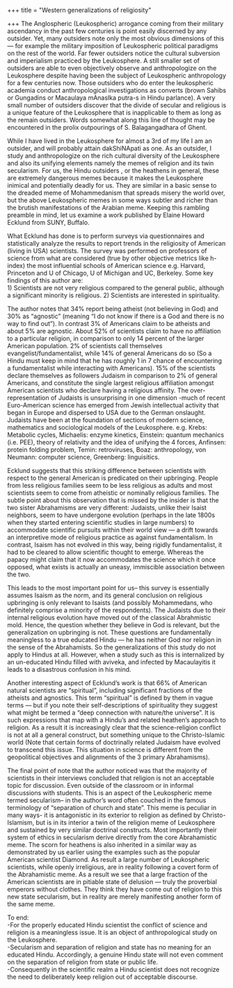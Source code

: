 +++
title = "Western generalizations of religiosity"

+++
The Anglospheric (Leukospheric) arrogance coming from their military
ascendancy in the past few centuries is point easily discerned by any
outsider. Yet, many outsiders note only the most obvious dimensions of
this — for example the military imposition of Leukospheric political
paradigms on the rest of the world. Far fewer outsiders notice the
cultural subversion and imperialism practiced by the Leukosphere. A
still smaller set of outsiders are able to even objectively observe and
anthropologize on the Leukosphere despite having been the subject of
Leukospheric anthropology for a few centuries now. Those outsiders who
do enter the leukospheric academia conduct anthropological
investigations as converts (brown Sahibs or Gungadins or Macaulaya
mAnasIka putra-s in Hindu parlance). A very small number of outsiders
discover that the divide of secular and religious is a unique feature of
the Leukosphere that is inapplicable to them as long as the remain
outsiders. Words somewhat along this line of thought may be encountered
in the prolix outpourings of S. Balagangadhara of Ghent.

While I have lived in the Leukosphere for almost a 3rd of my life I am
an outsider, and will probably attain dakShiNApati as one. As an
outsider, I study and anthropologize on the rich cultural diversity of
the Leukosphere and also its unifying elements namely the memes of
religion and its twin secularism. For us, the Hindu outsiders , or the
heathens in general, these are extremely dangerous memes because it
makes the Leukosphere inimical and potentially deadly for us. They are
similar in a basic sense to the dreaded meme of Mohammedanism that
spreads misery the world over, but the above Leukospheric memes in some
ways subtler and richer than the brutish manifestations of the Arabian
meme. Keeping this rambling preamble in mind, let us examine a work
published by Elaine Howard Ecklund from SUNY, Buffalo.

What Ecklund has done is to perform surveys via questionnaires and
statistically analyze the results to report trends in the religiosity of
American (living in USA) scientists. The survey was performed on
professors of science from what are considered (true by other objective
metrics like h-index) the most influential schools of American science
e.g. Harvard, Princeton and U of Chicago, U of Michigan and UC,
Berkeley. Some key findings of this author are:  
1\) Scientists are not very religious compared to the general public,
although a significant minority is religious. 2) Scientists are
interested in spirituality.

The author notes that 34% report being atheist (not believing in God)
and 30% as “agnostic” (meaning “I do not know if there is a God and
there is no way to find out”). In contrast 3% of Americans claim to be
atheists and about 5% are agnostic. About 52% of scientists claim to
have no affiliation to a particular religion, in comparison to only 14
percent of the larger American population. 2% of scientists call
themselves evangelist/fundamentalist, while 14% of general Americans do
so (So a Hindu must keep in mind that he has roughly 1 in 7 chance of
encountering a fundamentalist while interacting with Americans). 15% of
the scientists declare themselves as followers Judaism in comparison to
2% of general Americans, and constitute the single largest religious
affiliation amongst American scientists who declare having a religious
affinity. The over-representation of Judaists is unsurprising in one
dimension -much of recent Euro-American science has emerged from Jewish
intellectual activity that began in Europe and dispersed to USA due to
the German onslaught. Judaists have been at the foundation of sections
of modern science, mathematics and sociological models of the
Leukosphere. e.g. Krebs: Metabolic cycles, Michaelis: enzyme kinetics,
Einstein: quantum mechanics (i.e. PEE), theory of relativity and the
idea of unifying the 4 forces, Anfinsen: protein folding problem, Temin:
retroviruses, Boaz: anthropology, von Neumann: computer science,
Greenberg: linguisitics.

Ecklund suggests that this striking difference between scientists with
respect to the general American is predicated on their upbringing.
People from less religious families seem to be less religious as adults
and most scientists seem to come from atheistic or nominally religious
families. The subtle point about this observation that is missed by the
insider is that the two sister Abrahamisms are very different: Judaists,
unlike their Isaist neighbors, seem to have undergone evolution (perhaps
in the late 1800s when they started entering scientific studies in large
numbers) to accommodate scientific pursuits within their world view — a
drift towards an interpretive mode of religious practice as against
fundamentalism. In contrast, Isaism has not evolved in this way, being
rigidly fundamentalist, it had to be cleared to allow scientific thought
to emerge. Whereas the papacy might claim that it now accommodates the
science which it once opposed, what exists is actually an uneasy,
immiscible association between the two.

This leads to the most important point for us– this survey is
essentially assumes Isaism as the norm, and its general conclusion on
religious upbringing is only relevant to Isaists (and possibly
Mohammedans, who definitely comprise a minority of the respondents). The
Judaists due to their internal religious evolution have moved out of the
classical Abrahmistic mold. Hence, the question whether they believe in
God is relevant, but the generalization on upbringing is not. These
questions are fundamentally meaningless to a true educated Hindu — he
has neither God nor religion in the sense of the Abrahamists. So the
generalizations of this study do not apply to Hindus at all. However,
when a study such as this is internalized by an un-educated Hindu filled
with aviveka, and infected by Macaulayitis it leads to a disastrous
confusion in his mind.

Another interesting aspect of Ecklund’s work is that 66% of American
natural scientists are “spiritual”, including significant fractions of
the atheists and agnostics. This term “spiritual” is defined by them in
vague terms — but if you note their self-descriptions of spirituality
they suggest what might be termed a “deep connection with nature/the
universe”. It is such expressions that map with a Hindu’s and related
heathen’s approach to religion. As a result it is increasingly clear
that the science-religion conflict is not at all a general construct,
but something unique to the Christo-Islamic world (Note that certain
forms of doctrinally related Judaism have evolved to transcend this
issue. This situation in science is different from the geopolitical
objectives and alignments of the 3 primary Abrahamisms).

The final point of note that the author noticed was that the majority of
scientists in their interviews concluded that religion is not an
acceptable topic for discussion. Even outside of the classroom or in
informal discussions with students. This is an aspect of the
Leukospheric meme termed secularism– in the author’s word often couched
in the famous terminology of “separation of church and state”. This meme
is peculiar in many ways- it is antagonistic in its exterior to religion
as defined by Christo-Islamism, but is in its interior a twin of the
religion meme of Leukosphere and sustained by very similar doctrinal
constructs. Most importantly their system of ethics in secularism derive
directly from the core Abrahamistic meme. The scorn for heathens is also
inherited in a similar way as demonstrated by us earlier using the
examples such as the popular American scientist Diamond. As result a
large number of Leukospheric scientists, while openly irreligious, are
in reality following a covert form of the Abrahamistic meme. As a result
we see that a large fraction of the American scientists are in pitiable
state of delusion — truly the proverbial emperors without clothes. They
think they have come out of religion to this new state secularism, but
in reality are merely manifesting another form of the same meme.

To end:  
\-For the properly educated Hindu scientist the conflict of science and
religion is a meaningless issue. It is an object of anthropological
study on the Leukosphere.  
\-Secularism and separation of religion and state has no meaning for an
educated Hindu. Accordingly, a genuine Hindu state will not even comment
on the separation of religion from state or public life.  
\-Consequently in the scientific realm a Hindu scientist does not
recognize the need to deliberately keep religion out of acceptable
discourse.
